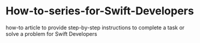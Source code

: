 # How-to-series-for-Swift-Developers
how-to article to provide step-by-step instructions to complete a task or solve a problem for Swift Developers
